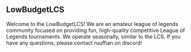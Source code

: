 ## LowBudgetLCS

Welcome to the LowBudgetLCS! We are an amateur league of legends community focused on providing fun, high-quality competitive League of Legends tournaments. We operate seasonally, similar to the LCS. If you have any questions, please contact ruuffian on discord!
